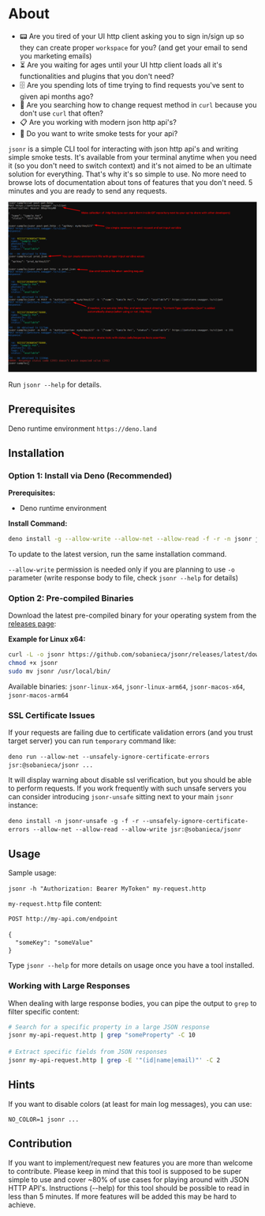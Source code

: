 # About

- :pager: Are you tired of your UI http client asking you to sign in/sign up so
  they can create proper `workspace` for you? (and get your email to send you
  marketing emails)
- :hourglass_flowing_sand: Are you waiting for ages until your UI http client
  loads all it's functionalities and plugins that you don't need?
- :file_cabinet: Are you spending lots of time trying to find requests you've
  sent to given api months ago?
- :microscope: Are you searching how to change request method in `curl` because
  you don't use `curl` that often?
- :clipboard: Are you working with modern json http api's?
- :dash: Do you want to write smoke tests for your api?

`jsonr` is a simple CLI tool for interacting with json http api's and writing
simple smoke tests. It's available from your terminal anytime when you need it
(so you don't need to switch context) and it's not aimed to be an ultimate
solution for everything. That's why it's so simple to use. No more need to
browse lots of documentation about tons of features that you don't need. 5
minutes and you are ready to send any requests.

![image](./jsonr.png)

Run `jsonr --help` for details.

## Prerequisites

Deno runtime environment `https://deno.land`

## Installation

### Option 1: Install via Deno (Recommended)

**Prerequisites:**

- Deno runtime environment

**Install Command:**

```bash
deno install -g --allow-write --allow-net --allow-read -f -r -n jsonr jsr:@sobanieca/jsonr
```

To update to the latest version, run the same installation command.

`--allow-write` permission is needed only if you are planning to use `-o`
parameter (write response body to file, check `jsonr --help` for details)

### Option 2: Pre-compiled Binaries

Download the latest pre-compiled binary for your operating system from the
[releases page](https://github.com/sobanieca/jsonr/releases/latest):

**Example for Linux x64:**

```bash
curl -L -o jsonr https://github.com/sobanieca/jsonr/releases/latest/download/jsonr-linux-x64
chmod +x jsonr
sudo mv jsonr /usr/local/bin/
```

Available binaries: `jsonr-linux-x64`, `jsonr-linux-arm64`, `jsonr-macos-x64`, `jsonr-macos-arm64`

### SSL Certificate Issues

If your requests are failing due to certificate validation errors (and you trust
target server) you can run `temporary` command like:

`deno run --allow-net --unsafely-ignore-certificate-errors jsr:@sobanieca/jsonr ...`

It will display warning about disable ssl verification, but you should be able
to perform requests. If you work frequently with such unsafe servers you can
consider introducing `jsonr-unsafe` sitting next to your main `jsonr` instance:

`deno install -n jsonr-unsafe -g -f -r --unsafely-ignore-certificate-errors --allow-net --allow-read --allow-write jsr:@sobanieca/jsonr`

## Usage

Sample usage:

`jsonr -h "Authorization: Bearer MyToken" my-request.http`

`my-request.http` file content:

```
POST http://my-api.com/endpoint

{
  "someKey": "someValue"
}
```

Type `jsonr --help` for more details on usage once you have a tool installed.

### Working with Large Responses

When dealing with large response bodies, you can pipe the output to `grep` to filter specific content:

```bash
# Search for a specific property in a large JSON response
jsonr my-api-request.http | grep "someProperty" -C 10

# Extract specific fields from JSON responses
jsonr my-api-request.http | grep -E '"(id|name|email)"' -C 2
```

## Hints

If you want to disable colors (at least for main log messages), you can use:

```
NO_COLOR=1 jsonr ...
```

## Contribution

If you want to implement/request new features you are more than welcome to
contribute. Please keep in mind that this tool is supposed to be super simple to
use and cover ~80% of use cases for playing around with JSON HTTP API's.
Instructions (--help) for this tool should be possible to read in less than 5
minutes. If more features will be added this may be hard to achieve.
